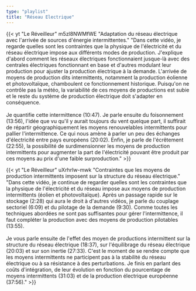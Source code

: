 ```yaml
---
type: "playlist"
title: "Réseau Electrique"
---
```



{{< yt "Le Réveilleur" m5zl8NWMfWE "Adaptation du réseau électrique avec l'arrivée de sources d'énergie intermittentes." "Dans cette vidéo, je regarde quelles sont les contraintes que la physique de l'électricité et du réseau électrique impose aux différents modes de production. J'explique d'abord comment les réseaux électriques fonctionnaient jusque-là avec des centrales électriques fonctionnant en base et d'autres modulant leur production pour ajuster la production électrique à la demande. L'arrivée de moyens de production dits intermittents, notamment la production éolienne et photovoltaïque, chamboulent ce fonctionnement historique. Puisqu'on ne contrôle pas la météo, la variabilité de ces moyens de productions est subie et le reste du système de production électrique doit s'adapter en conséquence.<br><br>Je quantifie cette intermittence (10:47). Je parle ensuite du foisonnement (13:56), l'idée que vu qu'il y aurait toujours du vent quelque part, il suffirait de répartir géographiquement les moyens renouvelables intermittents pour pallier l'intermittence. Ce qui nous amène à parler un peu des échanges d'électricité entre pays européens (20:02). Enfin, je parle de l'écrêtement (22:55), la possibilité de surdimensionner les moyens de production intermittents pour augmenter la part de l'électricité pouvant être produit par ces moyens au prix d'une faible surproduction." >}}

{{< yt "Le Réveilleur" uXrhrIw-mwk "Contraintes que les moyens de production intermittents imposent sur la structure du réseau électrique." "Dans cette vidéo, je continue de regarder quelles sont les contraintes que la physique de l'électricité et du réseau impose aux moyens de production intermittents (éolien et photovoltaïque). Après un passage rapide sur le stockage (2:28) qui aura le droit à d'autres vidéos, je parle du couplage sectoriel (6:09) et du pilotage de la demande (9:30). Comme toutes les techniques abordées ne sont pas suffisantes pour gérer l'intermittence, il faut compléter la production avec des moyens de production pilotables (13:55).<br><br>Je vous parle ensuite de l'effet des moyen de productions intermittent sur la structure du réseau électrique (18:37), sur l'équilibrage du réseau électrique (20:03) et sur son inertie (27:33). C'est le moment de se rendre compte que les moyens intermittents ne participent pas à la stabilité du réseau électrique ou à sa résistance à des perturbations. Je finis en parlant des coûts d'intégration, de leur évolution en fonction du pourcentage de moyens intermittents (31:03) et de la production électrique européenne (37:56)." >}}
